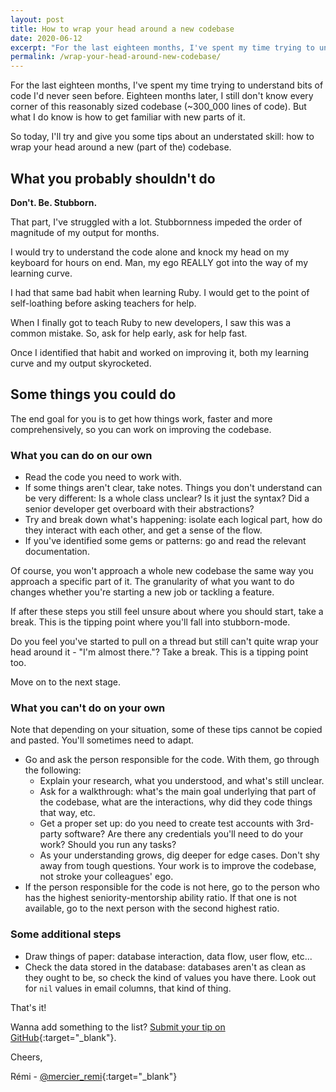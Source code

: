 ```yaml
---
layout: post
title: How to wrap your head around a new codebase
date: 2020-06-12
excerpt: "For the last eighteen months, I've spent my time trying to understand bits of code I'd never seen before. Eighteen months later, I still don't know every corner of the codebase, but what I do know, is how to get efficiently familiar with new parts of a codebase."
permalink: /wrap-your-head-around-new-codebase/
---
```


For the last eighteen months, I've spent my time trying to understand bits of code I'd never seen before. Eighteen months later, I still don't know every corner of this reasonably sized codebase (\~300_000 lines of code). But what I do know is how to get familiar with new parts of it.

So today, I'll try and give you some tips about an understated skill: how to wrap your head around a new (part of the) codebase.

## What you probably shouldn't do

<strong>Don't. Be. Stubborn.</strong>

That part, I've struggled with a lot. Stubbornness impeded the order of magnitude of my output for months.

I would try to understand the code alone and knock my head on my keyboard for hours on end. Man, my ego REALLY got into the way of my learning curve.

I had that same bad habit when learning Ruby. I would get to the point of self-loathing before asking teachers for help.

When I finally got to teach Ruby to new developers, I saw this was a common mistake. So, ask for help early, ask for help fast.

Once I identified that habit and worked on improving it, both my learning curve and my output skyrocketed.

## Some things you could do
The end goal for you is to get how things work, faster and more comprehensively, so you can work on improving the codebase.

### What you can do on our own
- Read the code you need to work with.
- If some things aren't clear, take notes. Things you don't understand can be very different: Is a whole class unclear? Is it just the syntax? Did a senior developer get overboard with their abstractions?
- Try and break down what's happening: isolate each logical part, how do they interact with each other, and get a sense of the flow.
- If you've identified some gems or patterns: go and read the relevant documentation.

Of course, you won't approach a whole new codebase the same way you approach a specific part of it. The granularity of what you want to do changes whether you're starting a new job or tackling a feature.

If after these steps you still feel unsure about where you should start, take a break. This is the tipping point where you'll fall into stubborn-mode.

Do you feel you've started to pull on a thread but still can't quite wrap your head around it - "I'm almost there."? Take a break. This is a tipping point too.

Move on to the next stage.

### What you can't do on your own
Note that depending on your situation, some of these tips cannot be copied and pasted. You'll sometimes need to adapt.

- Go and ask the person responsible for the code. With them, go through the following:
  - Explain your research, what you understood, and what's still unclear.
  - Ask for a walkthrough: what's the main goal underlying that part of the codebase, what are the interactions, why did they code things that way, etc.
  - Get a proper set up: do you need to create test accounts with 3rd-party software? Are there any credentials you'll need to do your work? Should you run any tasks?
  - As your understanding grows, dig deeper for edge cases. Don't shy away from tough questions. Your work is to improve the codebase, not stroke your colleagues' ego.
- If the person responsible for the code is not here, go to the person who has the highest seniority-mentorship ability ratio. If that one is not available, go to the next person with the second highest ratio.

### Some additional steps
- Draw things of paper: database interaction, data flow, user flow, etc...
- Check the data stored in the database: databases aren't as clean as they ought to be, so check the kind of values you have there. Look out for `nil` values in email columns, that kind of thing.

That's it!

Wanna add something to the list? [Submit your tip on GitHub](https://github.com/merciremi/remicodes/issues/new){:target="\_blank"}.

Cheers,

Rémi - [@mercier_remi](https://twitter.com/mercier_remi){:target="\_blank"}
